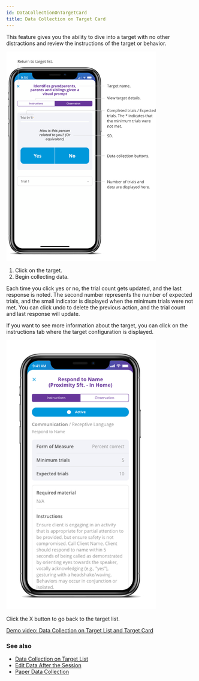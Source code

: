 ```yaml
---
id: DataCollectionOnTargetCard
title: Data Collection on Target Card
---
```


This feature gives you the ability to dive into a target with no other distractions and review the instructions of the target or behavior.  

<img src="/img/TargetCard.png" width="400" />

1. Click on the target.
2. Begin collecting data.
  

Each time you click yes or no, the trial count gets updated, and the last response is noted. The second number represents the number of expected trials, and the small indicator is displayed when the minimum trials were not met. You can click undo to delete the previous action, and the trial count and last response will update. 
 
If you want to see more information about the target, you can click on the instructions tab where the target configuration is displayed.

<img src="/img/InstructionsTab.png" width="400" />

Click the X button to go back to the target list.

[Demo video: Data Collection on Target List and Target Card](https://youtu.be/-wdmkUeijpY "Title")

### See also
- [Data Collection on Target List](DataCollection/DataCollectionOnTargetList.md)
- [Edit Data After the Session](DataCollection/EditDataAfterSession.md)
- [Paper Data Collection](DataCollection/PaperDataCollection.md)
